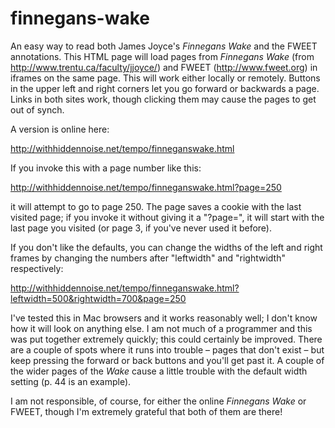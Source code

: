 finnegans-wake
==============

An easy way to read both James Joyce's _Finnegans Wake_ and the FWEET annotations. This HTML page will load pages from _Finnegans Wake_ (from http://www.trentu.ca/faculty/jjoyce/) and FWEET (http://www.fweet.org) in iframes on the same page. This will work either locally or remotely. Buttons in the upper left and right corners let you go forward or backwards a page. Links in both sites work, though clicking them may cause the pages to get out of synch. 

A version is online here:

http://withhiddennoise.net/tempo/finneganswake.html

If you invoke this with a page number like this:

http://withhiddennoise.net/tempo/finneganswake.html?page=250

it will attempt to go to page 250. The page saves a cookie with the last visited page; if you invoke it without giving it a "?page=", it will start with the last page you visited (or page 3, if you've never used it before). 

If you don't like the defaults, you can change the widths of the left and right frames by changing the numbers after "leftwidth" and "rightwidth" respectively:

http://withhiddennoise.net/tempo/finneganswake.html?leftwidth=500&rightwidth=700&page=250

I've tested this in Mac browsers and it works reasonably well; I don't know how it will look on anything else. I am not much of a programmer and this was put together extremely quickly; this could certainly be improved. There are a couple of spots where it runs into trouble – pages that don't exist – but keep pressing the forward or back buttons and you'll get past it. A couple of the wider pages of the _Wake_ cause a little trouble with the default width setting (p. 44 is an example).

I am not responsible, of course, for either the online _Finnegans Wake_ or FWEET, though I'm extremely grateful that  both of them are there!


